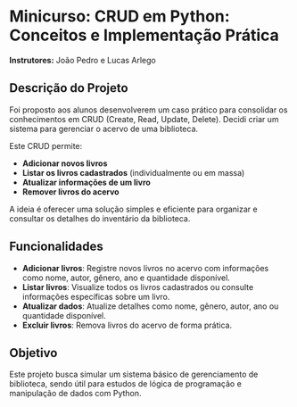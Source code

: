 # Minicurso: CRUD em Python: Conceitos e Implementação Prática  

**Instrutores:** João Pedro e Lucas Arlego

## Descrição do Projeto  
Foi proposto aos alunos desenvolverem um caso prático para consolidar os conhecimentos em CRUD (Create, Read, Update, Delete). Decidi criar um sistema para gerenciar o acervo de uma biblioteca.

Este CRUD permite:  
- **Adicionar novos livros**  
- **Listar os livros cadastrados** (individualmente ou em massa)  
- **Atualizar informações de um livro**  
- **Remover livros do acervo**  

A ideia é oferecer uma solução simples e eficiente para organizar e consultar os detalhes do inventário da biblioteca.

## Funcionalidades  
- **Adicionar livros**: Registre novos livros no acervo com informações como nome, autor, gênero, ano e quantidade disponível.  
- **Listar livros**: Visualize todos os livros cadastrados ou consulte informações específicas sobre um livro.  
- **Atualizar dados**: Atualize detalhes como nome, gênero, autor, ano ou quantidade disponível.  
- **Excluir livros**: Remova livros do acervo de forma prática.  

## Objetivo  
Este projeto busca simular um sistema básico de gerenciamento de biblioteca, sendo útil para estudos de lógica de programação e manipulação de dados com Python.
